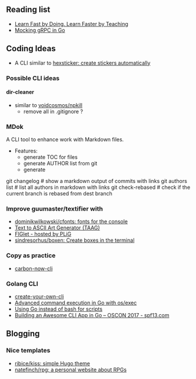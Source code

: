 
## Reading list

* [Learn Fast by Doing. Learn Faster by Teaching](https://medium.com/@_erikaybar/learn-fast-by-doing-learn-faster-by-teaching-5b669c71dc03)
* [Mocking gRPC in Go](https://rogchap.com/2019/06/25/mocking-grpc-in-go/)


## Coding Ideas

* A CLI similar to  [hexsticker: create stickers automatically](https://github.com/fridex/hexsticker)





### Possible CLI ideas

#### dir-cleaner
  - similar to  [voidcosmos/npkill](https://github.com/voidcosmos/npkill)
    - remove all in .gitignore ?


### MDok

A CLI tool to enhance work with Markdown files. 

- Features:
	- generate TOC for files 
	- generate AUTHOR list from git
	- generate 


git changelog    # show a markdown output of commits with links
git authors list  # list all authors in markdown with links
git check-rebased  <branch>  # check if the current branch is rebased from dest branch 



### Improve guumaster/textifier with 
* [dominikwilkowski/cfonts: fonts for the console](https://github.com/dominikwilkowski/cfonts)
* [Text to ASCII Art Generator (TAAG)](http://patorjk.com/software/taag/#p=testall&t=Dracarys)
* [FIGlet - hosted by PLiG](http://www.figlet.org/fontdb.cgi)
* [sindresorhus/boxen: Create boxes in the terminal](https://github.com/sindresorhus/boxen)


### Copy as practice
* [carbon-now-cli](https://github.com/mixn/carbon-now-cli)


### Golang CLI

* [create-your-own-cli](https://itnext.io/how-to-create-your-own-cli-with-golang-3c50727ac608)
* [Advanced command execution in Go with os/exec](https://blog.kowalczyk.info/article/wOYk/advanced-command-execution-in-go-with-osexec.html)
* [Using Go instead of bash for scripts](https://presstige.io/p/Using-Go-instead-of-bash-for-scripts-6b51885c1f6940aeb40476000d0eb0fc)
* [Building an Awesome CLI App in Go – OSCON 2017 - spf13.com](https://spf13.com/presentation/building-an-awesome-cli-app-in-go-oscon/)


## Blogging 

### Nice templates
* [ribice/kiss: simple Hugo theme](https://github.com/ribice/kiss)
* [natefinch/rpg: a personal website about RPGs](https://github.com/natefinch/rpg)




<!--stackedit_data:
eyJoaXN0b3J5IjpbMTI0NzE4NTg5MSwxNDQ4NDU0MzA1LDEyNT
U0NTg4NDYsLTI5NDY2MzYxMSwxNjc0NDc0MDgzLDEyNjIxMDg3
NTAsLTE2MjkxNTI2NzIsLTEwNDIxMDY4NTYsLTE0Nzc5ODU5Mz
UsLTU3ODU5MzEzNywtMTU0MjY0ODc0NCwxNzAyOTEyNDcxXX0=

-->